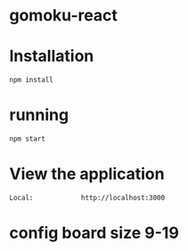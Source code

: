 # gomoku-react

# Installation
```
npm install
```


# running
```
npm start
```


# View the application
```
Local:            http://localhost:3000
```

# config board size 9-19